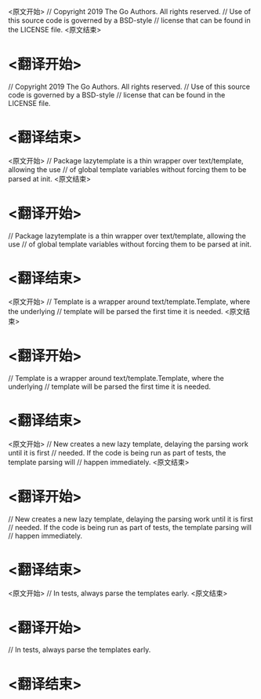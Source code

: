 
<原文开始>
// Copyright 2019 The Go Authors. All rights reserved.
// Use of this source code is governed by a BSD-style
// license that can be found in the LICENSE file.
<原文结束>

# <翻译开始>
// Copyright 2019 The Go Authors. All rights reserved.
// Use of this source code is governed by a BSD-style
// license that can be found in the LICENSE file.
# <翻译结束>


<原文开始>
// Package lazytemplate is a thin wrapper over text/template, allowing the use
// of global template variables without forcing them to be parsed at init.
<原文结束>

# <翻译开始>
// Package lazytemplate is a thin wrapper over text/template, allowing the use
// of global template variables without forcing them to be parsed at init.
# <翻译结束>


<原文开始>
// Template is a wrapper around text/template.Template, where the underlying
// template will be parsed the first time it is needed.
<原文结束>

# <翻译开始>
// Template is a wrapper around text/template.Template, where the underlying
// template will be parsed the first time it is needed.
# <翻译结束>


<原文开始>
// New creates a new lazy template, delaying the parsing work until it is first
// needed. If the code is being run as part of tests, the template parsing will
// happen immediately.
<原文结束>

# <翻译开始>
// New creates a new lazy template, delaying the parsing work until it is first
// needed. If the code is being run as part of tests, the template parsing will
// happen immediately.
# <翻译结束>


<原文开始>
// In tests, always parse the templates early.
<原文结束>

# <翻译开始>
// In tests, always parse the templates early.
# <翻译结束>


